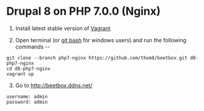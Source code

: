 # Drupal 8 on PHP 7.0.0 (Nginx)

  1. Install latest stable version of [Vagrant](https://www.vagrantup.com/downloads.html)

  2. Open terminal (or [git bash](https://msysgit.github.io/) for windows users) and run the following commands --

  ```
  git clone --branch php7-nginx https://github.com/thom8/beetbox.git d8-php7-nginx
  cd d8-php7-nginx
  vagrant up
  ```

  3. Go to http://beetbox.ddns.net/

  ```
  username: admin
  password: admin
  ```

